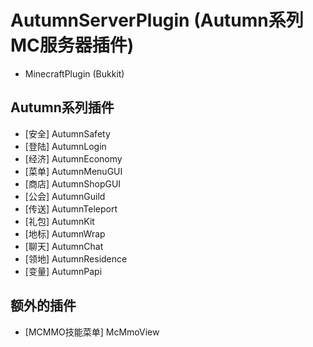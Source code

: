 # AutumnServerPlugin (Autumn系列MC服务器插件)
- MinecraftPlugin (Bukkit)

## Autumn系列插件
- [安全] AutumnSafety
- [登陆] AutumnLogin
- [经济] AutumnEconomy
- [菜单] AutumnMenuGUI
- [商店] AutumnShopGUI
- [公会] AutumnGuild
- [传送] AutumnTeleport
- [礼包] AutumnKit
- [地标] AutumnWrap
- [聊天] AutumnChat
- [领地] AutumnResidence
- [变量] AutumnPapi

## 额外的插件
- [MCMMO技能菜单] McMmoView

